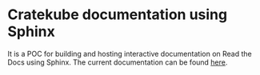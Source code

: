 # Cratekube documentation using Sphinx

It is a POC for building and hosting interactive documentation on Read the Docs using Sphinx. The current documentation can be found [here](https://crate-docs-sphinx.readthedocs.io/en/latest/).